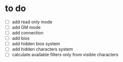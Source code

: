 # to do
* [ ] add read only mode
* [ ] add GM mode
* [ ] add connection
* [ ] add bios
* [ ] add hidden bios system
* [ ] add hidden characters system
* [ ] calculate available filters only from visible characters
